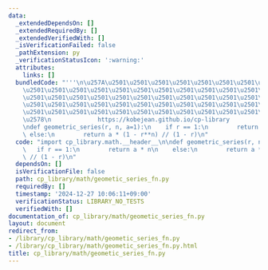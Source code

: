 ```yaml
---
data:
  _extendedDependsOn: []
  _extendedRequiredBy: []
  _extendedVerifiedWith: []
  _isVerificationFailed: false
  _pathExtension: py
  _verificationStatusIcon: ':warning:'
  attributes:
    links: []
  bundledCode: "'''\n\u257A\u2501\u2501\u2501\u2501\u2501\u2501\u2501\u2501\u2501\u2501\
    \u2501\u2501\u2501\u2501\u2501\u2501\u2501\u2501\u2501\u2501\u2501\u2501\u2501\
    \u2501\u2501\u2501\u2501\u2501\u2501\u2501\u2501\u2501\u2501\u2501\u2501\u2501\
    \u2501\u2501\u2501\u2501\u2501\u2501\u2501\u2501\u2501\u2501\u2501\u2501\u2501\
    \u2501\u2501\u2501\u2501\u2501\u2501\u2501\u2501\u2501\u2501\u2501\u2501\u2501\
    \u2578\n             https://kobejean.github.io/cp-library               \n'''\n\
    \ndef geometric_series(r, n, a=1):\n    if r == 1:\n        return a * n\n   \
    \ else:\n        return a * (1 - r**n) // (1 - r)\n"
  code: "import cp_library.math.__header__\n\ndef geometric_series(r, n, a=1):\n \
    \   if r == 1:\n        return a * n\n    else:\n        return a * (1 - r**n)\
    \ // (1 - r)\n"
  dependsOn: []
  isVerificationFile: false
  path: cp_library/math/geometic_series_fn.py
  requiredBy: []
  timestamp: '2024-12-27 10:06:11+09:00'
  verificationStatus: LIBRARY_NO_TESTS
  verifiedWith: []
documentation_of: cp_library/math/geometic_series_fn.py
layout: document
redirect_from:
- /library/cp_library/math/geometic_series_fn.py
- /library/cp_library/math/geometic_series_fn.py.html
title: cp_library/math/geometic_series_fn.py
---
```

